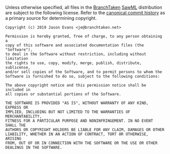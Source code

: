 Unless otherwise specified, all files in the
[BranchTaken](http://branchtaken.net/)
[SawML](https://github.com/BranchTaken/SawML) distribution are subject to the
following license.  Refer to the [canonical commit
history](https://github.com/BranchTaken/SawML.git) as a primary source for
determining copyright.

    Copyright (c) 2019 Jason Evans <je@branchtaken.net>

    Permission is hereby granted, free of charge, to any person obtaining a
    copy of this software and associated documentation files (the "Software"),
    to deal in the Software without restriction, including without limitation
    the rights to use, copy, modify, merge, publish, distribute, sublicense,
    and/or sell copies of the Software, and to permit persons to whom the
    Software is furnished to do so, subject to the following conditions:

    The above copyright notice and this permission notice shall be included in
    all copies or substantial portions of the Software.

    THE SOFTWARE IS PROVIDED "AS IS", WITHOUT WARRANTY OF ANY KIND, EXPRESS OR
    IMPLIED, INCLUDING BUT NOT LIMITED TO THE WARRANTIES OF MERCHANTABILITY,
    FITNESS FOR A PARTICULAR PURPOSE AND NONINFRINGEMENT. IN NO EVENT SHALL THE
    AUTHORS OR COPYRIGHT HOLDERS BE LIABLE FOR ANY CLAIM, DAMAGES OR OTHER
    LIABILITY, WHETHER IN AN ACTION OF CONTRACT, TORT OR OTHERWISE, ARISING
    FROM, OUT OF OR IN CONNECTION WITH THE SOFTWARE OR THE USE OR OTHER
    DEALINGS IN THE SOFTWARE.
